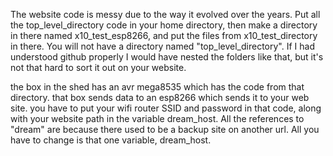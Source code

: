 The website code is messy due to the way it evolved over the years. Put all the top_level_directory code in your home directory, then make a directory in there named x10_test_esp8266, 
and put the files from x10_test_directory in there. You will not have a directory named "top_level_directory". If I had understood github properly I would have nested
the folders like that, but it's not that hard to sort it out on your website.

the box in the shed has an avr mega8535 which has the code from that directory. that box sends data to an esp8266 which sends it to your web site. you have to
put your wifi router SSID and password in that code, along with your website path in the variable dream_host. All the references to "dream" are because there used to
be a backup site on another url. All you have to change is that one variable, dream_host.

